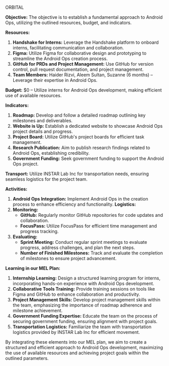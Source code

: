 ORBITAL
 
**Objective:**
The objective is to establish a fundamental approach to Android Ops, utilizing the outlined resources, budget, and indicators.
 
**Resources:**
1. **Handshake for Interns:** Leverage the Handshake platform to onboard interns, facilitating communication and collaboration.
2. **Figma:** Utilize Figma for collaborative design and prototyping to streamline the Android Ops creation process.
3. **GitHub for PRDs and Project Management:** Use GitHub for version control, pull request documentation, and project management.
4. **Team Members:** Haider Rizvi, Aleem Sultan, Suzanne (6 months) – Leverage their expertise in Android Ops.
 
**Budget:**
$0 – Utilize interns for Android Ops development, making efficient use of available resources.
 
**Indicators:**
1. **Roadmap:** Develop and follow a detailed roadmap outlining key milestones and deliverables.
2. **Website is Up:** Establish a dedicated website to showcase Android Ops project details and progress.
3. **Project Board:** Utilize GitHub's project boards for efficient task management.
4. **Research Publication:** Aim to publish research findings related to Android Ops, establishing credibility.
5. **Government Funding:** Seek government funding to support the Android Ops project.
 
**Transport:**
Utilize INSTAR Lab Inc for transportation needs, ensuring seamless logistics for the project team.
 
**Activities:**
1. **Android Ops Integration:** Implement Android Ops in the creation process to enhance efficiency and functionality.
**Logistics:**
1. **Monitoring:**
   - **GitHub:** Regularly monitor GitHub repositories for code updates and collaboration.
   - **FocusPass:** Utilize FocusPass for efficient time management and progress tracking.
2. **Evaluating:**
   - **Sprint Meeting:** Conduct regular sprint meetings to evaluate progress, address challenges, and plan the next steps.
   - **Number of Finished Milestones:** Track and evaluate the completion of milestones to ensure project advancement.
 
**Learning in our MEL Plan:**
1. **Internship Learning:** Design a structured learning program for interns, incorporating hands-on experience with Android Ops development.
2. **Collaborative Tools Training:** Provide training sessions on tools like Figma and GitHub to enhance collaboration and productivity.
3. **Project Management Skills:** Develop project management skills within the team, emphasizing the importance of roadmap adherence and milestone achievement.
4. **Government Funding Expertise:** Educate the team on the process of securing government funding, ensuring alignment with project goals.
5. **Transportation Logistics:** Familiarize the team with transportation logistics provided by INSTAR Lab Inc for efficient movement.
 
By integrating these elements into our MEL plan, we aim to create a structured and efficient approach to Android Ops development, maximizing the use of available resources and achieving project goals within the outlined parameters.
